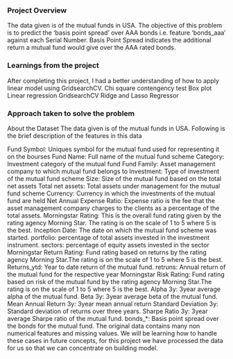 ### Project Overview

 The data given is of the mutual funds in USA. The objective of this problem is to predict the ‘basis point spread’ over AAA bonds i.e. feature ‘bonds_aaa’ against each Serial Number.
Basis Point Spread indicates the additional return a mutual fund would give over the AAA rated bonds.



### Learnings from the project

 After completing this project, I had a better understanding of how to apply linear model using GridsearchCV.
Chi square contengency test
Box plot
Linear regression
GridsearchCV
Ridge and Lasso Regressor


### Approach taken to solve the problem

 About the Dataset
The data given is of the mutual funds in USA. Following is the brief description of the features in this data

Fund Symbol: Uniques symbol for the mutual fund used for representing it on the bourses
Fund Name: Full name of the mutual fund scheme
Category: Investment category of the mutual fund
Fund Family: Asset management company to which mutual fund belongs to
Investment: Type of investment of the mutual fund scheme
Size: Size of the mutual fund based on the total net assets
Total net assets: Total assets under management for the mutual fund scheme
Currency: Currency in which the investments of the mutual fund are held
Net Annual Expense Ratio: Expense ratio is the fee that the asset management company charges to the clients as a percentage of the total assets.
Morningstar Rating: This is the overall fund rating given by the rating agency Morning Star. The rating is on the scale of 1 to 5 where 5 is the best.
Inception Date: The date on which the mutual fund scheme was started.
portfolio: percentage of total assets invested in the investment instrument.
sectors: percentage of equity assets invested in the sector
Morningstar Return Rating: Fund rating based on returns by the rating agency Morning Star.The rating is on the scale of 1 to 5 where 5 is the best. Returns_ytd: Year to date return of the mutual fund.
retruns: Annual return of the mutual fund for the respective year
Morningstar Risk Rating: Fund rating based on risk of the mutual fund by the rating agency Morning Star.The rating is on the scale of 1 to 5 where 5 is the best.
Alpha 3y: 3year average alpha of the mutual fund.
Beta 3y: 3year average beta of the mutual fund.
Mean Annual Return 3y: 3year mean annual return
Standard Deviation 3y: Standard deviation of returns over three years.
Sharpe Ratio 3y: 3year average Sharpe ratio of the mutual fund.
bonds_*: Basis point spread over the bonds for the mutual fund.
The original data contains many non numerical features and missing values. We will be learning how to handle these cases in future concepts, for this project we have processed the data for us so that we can concentrate on building model.



